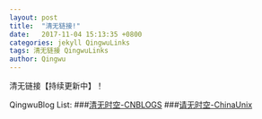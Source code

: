 ```yaml
---
layout: post
title:  "清无链接!"
date:   2017-11-04 15:13:35 +0800
categories: jekyll QingwuLinks
tags: 清无链接 QingwuLinks
author: Qingwu
---
```

清无链接【持续更新中】！

QingwuBlog List:
###[清无时空-CNBLOGS]
###[请无时空-ChinaUnix]

[清无时空-CNBLOGS]: http://www.cnblogs.com/halley/
[请无时空-ChinaUnix]: http://blog.chinaunix.net/uid/31404425.html
